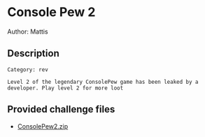 # Console Pew 2
Author: Mattis
## Description
```
Category: rev

Level 2 of the legendary ConsolePew game has been leaked by a developer. Play level 2 for more loot

```
## Provided challenge files
* [ConsolePew2.zip](ConsolePew2.zip)
